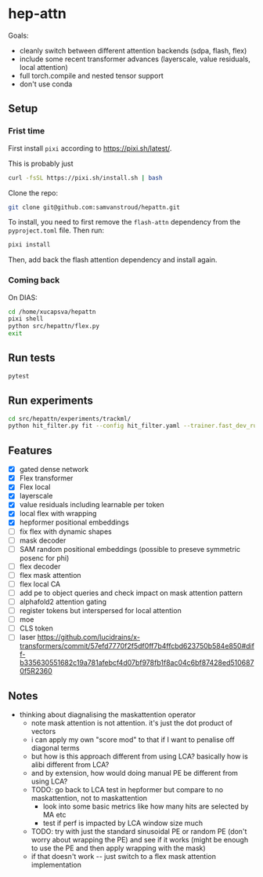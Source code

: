 # hep-attn

Goals:
- cleanly switch between different attention backends (sdpa, flash, flex)
- include some recent transformer advances (layerscale, value residuals, local attention)
- full torch.compile and nested tensor support
- don't use conda

## Setup

### Frist time

First install `pixi` according to https://pixi.sh/latest/.

This is probably just

```bash
curl -fsSL https://pixi.sh/install.sh | bash
```

Clone the repo:

```bash
git clone git@github.com:samvanstroud/hepattn.git
```


To install, you need to first remove the `flash-attn` dependency from the `pyproject.toml` file.
Then run: 

```bash
pixi install
```

Then, add back the flash attention dependency and install again.

### Coming back
On DIAS: 

```bash
cd /home/xucapsva/hepattn
pixi shell
python src/hepattn/flex.py
exit
```

## Run tests

```bash
pytest
```


## Run experiments

```bash
cd src/hepattn/experiments/trackml/
python hit_filter.py fit --config hit_filter.yaml --trainer.fast_dev_run 10
```

## Features

- [x] gated dense network
- [x] Flex transformer
- [x] Flex local
- [x] layerscale
- [x] value residuals including learnable per token
- [x] local flex with wrapping
- [x] hepformer positional embeddings
- [ ] fix flex with dynamic shapes
- [ ] mask decoder
- [ ] SAM random positional embeddings (possible to preseve symmetric posenc for phi)
- [ ] flex decoder
- [ ] flex mask attention
- [ ] flex local CA
- [ ] add pe to object queries and check impact on mask attention pattern
- [ ] alphafold2 attention gating
- [ ] register tokens but interspersed for local attention
- [ ] moe
- [ ] CLS token
- [ ] laser https://github.com/lucidrains/x-transformers/commit/57efd7770f2f5df0ff7b4ffcbd623750b584e850#diff-b335630551682c19a781afebcf4d07bf978fb1f8ac04c6bf87428ed5106870f5R2360

## Notes

- thinking about diagnalising the maskattention operator
    - note mask attention is not attention. it's just the dot product of vectors
    - i can apply my own "score mod" to that if I want to penalise off diagonal terms
    - but how is this approach different from using LCA? basically how is alibi different from LCA?
    - and by extension, how would doing manual PE be different from using LCA?
    - TODO: go back to LCA test in hepformer but compare to no maskattention, not to maskattention
        - look into some basic metrics like how many hits are selected by MA etc
        - test if perf is impacted by LCA window size much
    - TODO: try with just the standard sinusoidal PE or random PE (don't worry about wrapping the PE) and see if it works
            (might be enough to use the PE and then apply wrapping with the mask)
    - if that doesn't work -- just switch to a flex mask attention implementation